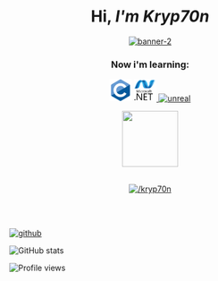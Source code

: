 <h1 align="center">Hi, <i>I'm Kryp70n</i></h1>

<div align='center'>
        <a href="https://ibb.co/pZ9Rwps"><img src="https://i.ibb.co/HYkx4QM/banner-2.png" alt="banner-2" border="0"></a>
        </div>   
<div align='center'>
    <h3>Now i'm learning:</h3>
    <p> <img src="https://raw.githubusercontent.com/devicons/devicon/master/icons/c/c-original.svg" alt="c" width="40" height="40"/> </a> <a href="https://dotnet.microsoft.com/" target="_blank" rel="noreferrer"> <img src="https://raw.githubusercontent.com/devicons/devicon/master/icons/dot-net/dot-net-original-wordmark.svg" alt="dotnet" width="40" height="40"/> </a> <a href="https://unrealengine.com/" target="_blank" rel="noreferrer"> <img src="https://raw.githubusercontent.com/kenangundogan/fontisto/036b7eca71aab1bef8e6a0518f7329f13ed62f6b/icons/svg/brand/unreal-engine.svg" alt="unreal" width="40" height="40"/> </a> </p>
    <div align='center'>
<img src="https://c.tenor.com/H3cgKrzO9ZsAAAAC/kotomi-san-girl.gif" align="center" width="100" height="100" /><br>
      </div>   
    <p><br><a href="https://ko-fi.com//kryp70n"> <img src="https://cdn.ko-fi.com/cdn/kofi3.png?v=3" height="50" width="210" alt="/kryp70n" /></a></p><br><br>
</div>

[<img src='https://cdn.jsdelivr.net/npm/simple-icons@3.0.1/icons/github.svg' alt='github' height='40'>](https://github.com/imKryp70n)  

![GitHub stats](https://github-readme-stats.vercel.app/api?username=imKryp70n&show_icons=true)  

![Profile views](https://gpvc.arturio.dev/imKryp70n)  
